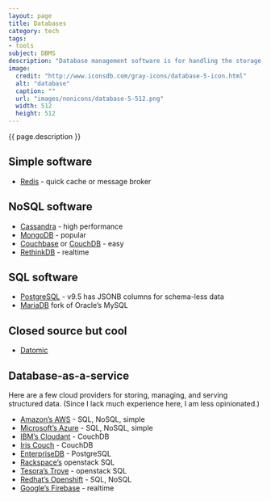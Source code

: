 ```yaml
---
layout: page
title: Databases
category: tech
tags:
- tools
subject: DBMS
description: "Database management software is for handling the storage, retrieval, and updating of data."
image:
  credit: "http://www.iconsdb.com/gray-icons/database-5-icon.html"
  alt: "database"
  caption: ""
  url: "images/nonicons/database-5-512.png"
  width: 512
  height: 512
---
```


{{ page.description }}

Simple software
------
* [Redis](http://redis.io/) - quick cache or message broker

NoSQL software
-----
* [Cassandra](https://cassandra.apache.org/) - high performance
* [MongoDB](https://docs.mongodb.com/manual/) - popular
* [Couchbase](http://www.couchbase.com/couchbase-vs-couchdb) or [CouchDB](https://couchdb.apache.org/) - easy
* [RethinkDB](https://www.rethinkdb.com/) - realtime

SQL software
-----
* [PostgreSQL](https://www.postgresql.org/) - v9.5 has JSONB columns for schema-less data
* [MariaDB](https://mariadb.org/) fork of Oracle’s MySQL

Closed source but cool
------
* [Datomic](http://www.datomic.com/)

Database-as-a-service
---------------------

Here are a few cloud providers for storing, managing, and serving structured data.
(Since I lack much experience here, I am less opinionated.)

* [Amazon’s AWS](https://aws.amazon.com/running_databases/) - SQL, NoSQL, simple
* [Microsoft’s Azure](https://azure.microsoft.com/en-us/services/sql-database/) - SQL, NoSQL, simple
* [IBM’s Cloudant](https://cloudant.com/) - CouchDB
* [Iris Couch](http://www.iriscouch.com/service) - CouchDB
* [EnterpriseDB](http://www.enterprisedb.com/Cloud) - PostgreSQL
* [Rackspace’s](https://www.rackspace.com/en-us/cloud/databases) openstack SQL
* [Tesora’s Trove](http://www.tesora.com/what-is-trove/) - openstack SQL
* [Redhat’s Openshift](https://www.openshift.com/features/technologies.html#databases) - SQL, NoSQL
* [Google’s Firebase](https://firebase.google.com/docs/database/) - realtime
